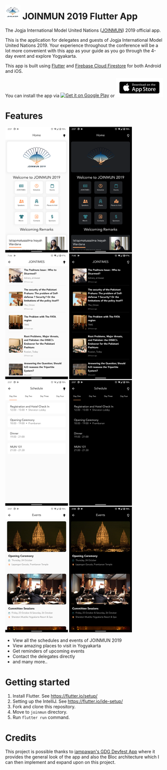 # ![](android/app/src/main/res/mipmap-mdpi/ic_launcher.png) JOINMUN 2019 Flutter App



The Jogja International Model United Nations ([JOINMUN](https://www.jogjainternationalmun.com)) 2019 official app.


This is the application for delegates and guests of Jogja International Model United Nations 2019. Your experience throughout the conference will be a lot more convenient with this app as your guide as you go through the 4-day event and explore Yogyakarta.

This app is built using [Flutter](https://flutter.io/) and [Firebase Cloud Firestore](https://firebase.google.com) for both Android and iOS.

You can install the app via <a href='https://play.google.com/store/apps/details?id=com.jogjainternational.joinmun&hl=sv'><img width="150" alt='Get it on Google Play' src='https://play.google.com/intl/ja/badges/images/generic/en_badge_web_generic.png'/></a> or <a href="https://apps.apple.com/us/app/joinmun-2018/id1439869971"><img src="screenshots/app-store-badge.png" width="150" /></a> 

# Features
<img src="screenshots/home-light.png" width="200" /> <img src="screenshots/home-dark.png" width="200" /> <img src="screenshots/jointimes-light.png" width="200" /> <img src="screenshots/jointimes-dark.png" width="200" />
<img src="screenshots/schedule-light.png" width="200" />
<img src="screenshots/schedule-dark.png" width="200" />
<img src="screenshots/event-light.png" width="200" />
<img src="screenshots/event-dark.png" width="200" />


- View all the schedules and events of JOINMUN 2019
- View amazing places to visit in Yogyakarta
- Get reminders of upcoming events
- Contact the delegates directly
- and many more..

# Getting started
1. Install Flutter. See https://flutter.io/setup/
2. Setting up the IntelliJ. See https://flutter.io/ide-setup/
3. Fork and clone this repository.
4. Move to `joinmun` directory.
5. Run `flutter run` command.


# Credits
This project is possible thanks to [iampawan's GDG Devfest App](https://github.com/iampawan/GDG-DevFest-App/) where it provides the general look of the app and also the Bloc architecture which I can then implement and expand upon on this project.


